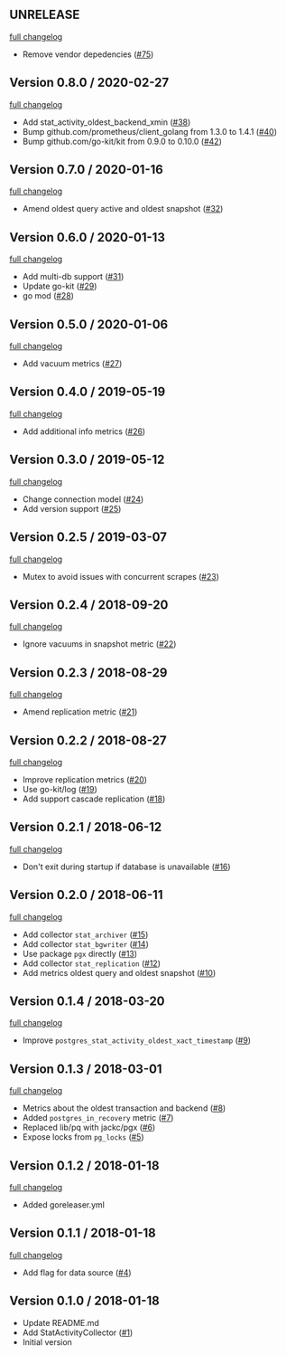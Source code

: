 ## UNRELEASE

[full changelog](https://github.com/rnaveiras/postgres_exporter/compare/v0.8.0...master)

* Remove vendor depedencies ([#75](https://github.com/rnaveiras/postgres_exporter/pull/75))

## Version 0.8.0 / 2020-02-27

[full changelog](https://github.com/rnaveiras/postgres_exporter/compare/v0.7.0...v0.8.0)

* Add stat_activity_oldest_backend_xmin ([#38](https://github.com/rnaveiras/postgres_exporter/pull/38))
* Bump github.com/prometheus/client_golang from 1.3.0 to 1.4.1 ([#40](https://github.com/rnaveiras/postgres_exporter/pull/40))
* Bump github.com/go-kit/kit from 0.9.0 to 0.10.0 ([#42](https://github.com/rnaveiras/postgres_exporter/pull/42))

## Version 0.7.0 / 2020-01-16

[full changelog](https://github.com/rnaveiras/postgres_exporter/compare/v0.6.0...v0.7.0)

* Amend oldest query active and oldest snapshot ([#32](https://github.com/rnaveiras/postgres_exporter/pull/32))

## Version 0.6.0 / 2020-01-13

[full changelog](https://github.com/rnaveiras/postgres_exporter/compare/v0.5.0...v0.6.0)

* Add multi-db support ([#31](https://github.com/rnaveiras/postgres_exporter/pull/31))
* Update go-kit ([#29](https://github.com/rnaveiras/postgres_exporter/pull/29))
* go mod ([#28](https://github.com/rnaveiras/postgres_exporter/pull/28))

## Version 0.5.0 / 2020-01-06

[full changelog](https://github.com/rnaveiras/postgres_exporter/compare/v0.4.0...v0.5.0)

* Add vacuum metrics ([#27](https://github.com/rnaveiras/postgres_exporter/pull/27))

## Version 0.4.0 / 2019-05-19

[full changelog](https://github.com/rnaveiras/postgres_exporter/compare/v0.3.0...v0.4.0)

* Add additional info metrics ([#26](https://github.com/rnaveiras/postgres_exporter/pull/26))

## Version 0.3.0 / 2019-05-12

[full changelog](https://github.com/rnaveiras/postgres_exporter/compare/v0.2.5...v0.3.0)

* Change connection model ([#24](https://github.com/rnaveiras/postgres_exporter/pull/24))
* Add version support ([#25](https://github.com/rnaveiras/postgres_exporter/pull/25))

## Version 0.2.5 / 2019-03-07

[full changelog](https://github.com/rnaveiras/postgres_exporter/compare/v0.2.4...v0.2.5)

* Mutex to avoid issues with concurrent scrapes ([#23](https://github.com/rnaveiras/postgres_exporter/pull/23))

## Version 0.2.4 / 2018-09-20

[full changelog](https://github.com/rnaveiras/postgres_exporter/compare/v0.2.3...v0.2.4)

* Ignore vacuums in snapshot metric ([#22](https://github.com/rnaveiras/postgres_exporter/pull/22))

## Version 0.2.3 / 2018-08-29

[full changelog](https://github.com/rnaveiras/postgres_exporter/compare/v0.2.2...v0.2.3)

* Amend replication metric ([#21](https://github.com/rnaveiras/postgres_exporter/pull/21))

## Version 0.2.2 / 2018-08-27

[full changelog](https://github.com/rnaveiras/postgres_exporter/compare/v0.2.1...v0.2.2)

* Improve replication metrics
    ([#20](https://github.com/rnaveiras/postgres_exporter/pull/20))
* Use go-kit/log
    ([#19](https://github.com/rnaveiras/postgres_exporter/pull/19))
* Add support cascade replication
    ([#18](https://github.com/rnaveiras/postgres_exporter/pull/18))

## Version 0.2.1 / 2018-06-12

[full changelog](https://github.com/rnaveiras/postgres_exporter/compare/v0.2.0...v0.2.1)

* Don't exit during startup if database is unavailable
    ([#16](https://github.com/rnaveiras/postgres_exporter/pull/16))

## Version 0.2.0 / 2018-06-11

[full changelog](https://github.com/rnaveiras/postgres_exporter/compare/v0.1.4...v0.2.0)

* Add collector `stat_archiver`
    ([#15](https://github.com/rnaveiras/postgres_exporter/pull/15))
* Add collector `stat_bgwriter`
    ([#14](https://github.com/rnaveiras/postgres_exporter/pull/14))
* Use package `pgx` directly
    ([#13](https://github.com/rnaveiras/postgres_exporter/pull/13))
* Add collector `stat_replication`
    ([#12](https://github.com/rnaveiras/postgres_exporter/pull/12))
* Add metrics oldest query and oldest snapshot ([#10](https://github.com/rnaveiras/postgres_exporter/pull/10))

## Version 0.1.4 / 2018-03-20

[full changelog](https://github.com/rnaveiras/postgres_exporter/compare/v0.1.3...v0.1.4)

* Improve `postgres_stat_activity_oldest_xact_timestamp` ([#9](https://github.com/rnaveiras/postgres_exporter/pull/9))

## Version 0.1.3 / 2018-03-01

[full changelog](https://github.com/rnaveiras/postgres_exporter/compare/v0.1.2...v0.1.3)

* Metrics about the oldest transaction and backend ([#8](https://github.com/rnaveiras/postgres_exporter/pull/8))
* Added `postgres_in_recovery` metric ([#7](https://github.com/rnaveiras/postgres_exporter/pull/7))
* Replaced lib/pq with jackc/pgx ([#6](https://github.com/rnaveiras/postgres_exporter/pull/6))
* Expose locks from `pg_locks` ([#5](https://github.com/rnaveiras/postgres_exporter/pull/5))

## Version 0.1.2 / 2018-01-18

[full changelog](https://github.com/rnaveiras/postgres_exporter/compare/v0.1.1...v0.1.2)

* Added goreleaser.yml

## Version 0.1.1 / 2018-01-18

[full changelog](https://github.com/rnaveiras/postgres_exporter/compare/v0.1.0...v0.1.1)

* Add flag for data source ([#4](https://github.com/rnaveiras/postgres_exporter/pull/4))

## Version 0.1.0 / 2018-01-18

* Update README.md
* Add StatActivityCollector ([#1](https://github.com/rnaveiras/postgres_exporter/pull/1))
* Initial version
